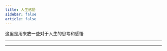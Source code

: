 ```yaml
---
title: 人生感悟
sidebar: false
article: false
---
```

这里是用来放一些对于人生的思考和感悟

---
<VPCard
    title="李樾老师--最后一课"
    desc="李樾老师在2024年秋季sicp课堂上的最后一课"
    link="/thinking/一位很优秀的老师说的话"
/>
<VPCard
    title="有趣的句子与一点哲思"
    desc="一些从网上找来的句子和文章"
    link="/thinking/beautifulSentence"
/>
<VPCard
    logo="https://pic3.zhimg.com/v2-fade3cf8a4fa45a78376638db3ba71f9.webp?source=9963c322"
    title="高考不公平的抨击"
    desc="知乎好文系列"
    link="/thinking/Zhihu1"
/>

<VPCard
    logo="https://pic3.zhimg.com/v2-fade3cf8a4fa45a78376638db3ba71f9.webp?source=9963c322"
    title="孙吧老哥爱上小红书仙女"
    desc="知乎好文系列"
    link="/thinking/Zhihu3"
/><VPCard
    logo="https://archive.bedtime.news/assets/bedtime-logo.png"
    title="睡前消息"
    desc="马督工的补档，睡前消息的文档网站"
    link="https://archive.bedtime.news/"
/>

<VPCard
    logo="https://yamapicgo.oss-cn-nanjing.aliyuncs.com/picgoImage/20250403203926.png"
    title="马原概念"
    desc="用知识武装自己！"
    link="/thinking/konwledges"
/>

---

